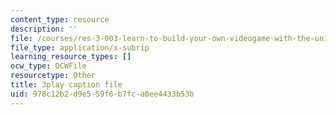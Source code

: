 ```yaml
---
content_type: resource
description: ''
file: /courses/res-3-003-learn-to-build-your-own-videogame-with-the-unity-game-engine-and-microsoft-kinect-january-iap-2017/978c12b2d9e559f6b7fca0ee4433b53b_R8WOnNX8v9E.vtt
file_type: application/x-subrip
learning_resource_types: []
ocw_type: OCWFile
resourcetype: Other
title: 3play caption file
uid: 978c12b2-d9e5-59f6-b7fc-a0ee4433b53b
---
```

